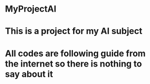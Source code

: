 # MyProjectAI
# This is a project for my AI subject
# All codes are following guide from the internet so there is nothing to say about it
